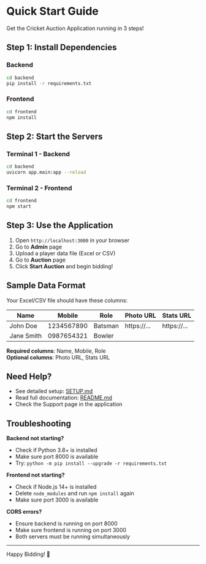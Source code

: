 # Quick Start Guide

Get the Cricket Auction Application running in 3 steps!

## Step 1: Install Dependencies

### Backend
```bash
cd backend
pip install -r requirements.txt
```

### Frontend
```bash
cd frontend
npm install
```

## Step 2: Start the Servers

### Terminal 1 - Backend
```bash
cd backend
uvicorn app.main:app --reload
```

### Terminal 2 - Frontend
```bash
cd frontend
npm start
```

## Step 3: Use the Application

1. Open `http://localhost:3000` in your browser
2. Go to **Admin** page
3. Upload a player data file (Excel or CSV)
4. Go to **Auction** page
5. Click **Start Auction** and begin bidding!

## Sample Data Format

Your Excel/CSV file should have these columns:

| Name | Mobile | Role | Photo URL | Stats URL |
|------|--------|------|-----------|-----------|
| John Doe | 1234567890 | Batsman | https://... | https://... |
| Jane Smith | 0987654321 | Bowler | | |

**Required columns**: Name, Mobile, Role  
**Optional columns**: Photo URL, Stats URL

## Need Help?

- See detailed setup: [SETUP.md](SETUP.md)
- Read full documentation: [README.md](README.md)
- Check the Support page in the application

## Troubleshooting

**Backend not starting?**
- Check if Python 3.8+ is installed
- Make sure port 8000 is available
- Try: `python -m pip install --upgrade -r requirements.txt`

**Frontend not starting?**
- Check if Node.js 14+ is installed
- Delete `node_modules` and run `npm install` again
- Make sure port 3000 is available

**CORS errors?**
- Ensure backend is running on port 8000
- Make sure frontend is running on port 3000
- Both servers must be running simultaneously

---

Happy Bidding! 🏏

